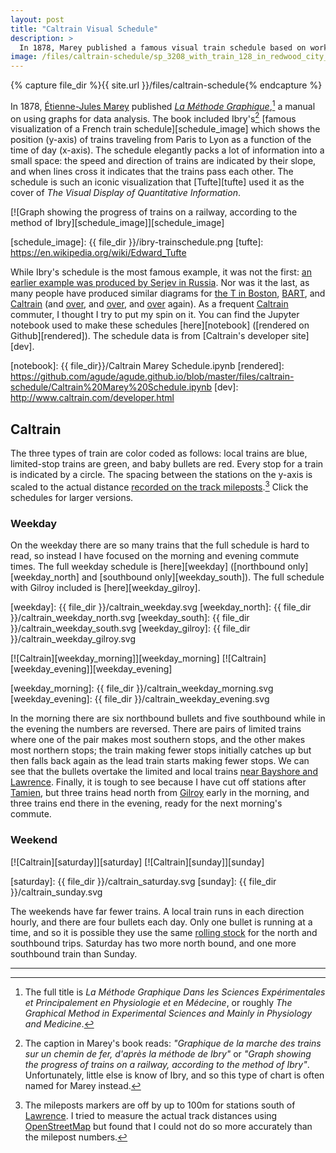 ```yaml
---
layout: post
title: "Caltrain Visual Schedule"
description: >
  In 1878, Marey published a famous visual train schedule based on work by Ibry. What would it look like for Silicon Valley's Caltrain? Come find out!
image: /files/caltrain-schedule/sp_3208_with_train_128_in_redwood_city_ca_in_august_1980_by_roger_puta.jpg
---
```


{% capture file_dir %}{{ site.url }}/files/caltrain-schedule{% endcapture %}

In 1878, [Étienne-Jules Marey][ejm] published [_La Méthode
Graphique_][original_graphique],[^1] a manual on using graphs for data
analysis. The book included Ibry's[^2] [famous visualization of a French train
schedule][schedule_image] which shows the position (y-axis) of trains
traveling from Paris to Lyon as a function of the time of day (x-axis). The
schedule elegantly packs a lot of information into a small space: the speed
and direction of trains are indicated by their slope, and when lines cross it
indicates that the trains pass each other. The schedule is such an iconic
visualization that [Tufte][tufte] used it as the cover of _The Visual
Display of Quantitative Information_.

[![Graph showing the progress of trains on a railway, according to the method
of Ibry][schedule_image]][schedule_image]

[ejm]: https://en.wikipedia.org/wiki/%C3%89tienne-Jules_Marey
[original_graphique]: https://archive.org/details/lamthodegraphiq00maregoog
[schedule_image]: {{ file_dir }}/ibry-trainschedule.png
[tufte]: https://en.wikipedia.org/wiki/Edward_Tufte

While Ibry's schedule is the most famous example, it was not the first: [an
earlier example was produced by Serjev in Russia][paper]. Nor was it the last,
as many people have produced similar diagrams for [the T in Boston][boston],
[BART][bart], and [Caltrain][caltrain_vis] (and [over][caltrain_vis2], and
[over][caltrain_vis3], and [over][caltrain_vis4] again). As a frequent
[Caltrain][caltrain] commuter, I thought I try to put my spin on it. You can
find the Jupyter notebook used to make these schedules [here][notebook]
([rendered on Github][rendered]). The schedule data is from [Caltrain's
developer site][dev].

[paper]: http://dx.doi.org/10.1080/09332480.2013.772394
[boston]: http://mbtaviz.github.io/
[bart]: http://www.drones.com/bart.html
[caltrain_vis]: http://vis.berkeley.edu/courses/cs294-10-sp10/wiki/index.php/A4-PaulIvanov
[caltrain_vis2]: https://mbostock.github.io/protovis/ex/caltrain-full.html
[caltrain_vis3]: https://www.davidstarke.com/projects/caltrain/
[caltrain_vis4]: http://www.svds.com/wp-content/uploads/2016/05/DataEDGE_2016.pdf#page=14
[caltrain]: https://en.wikipedia.org/wiki/Caltrain
[notebook]: {{ file_dir}}/Caltrain Marey Schedule.ipynb
[rendered]: https://github.com/agude/agude.github.io/blob/master/files/caltrain-schedule/Caltrain%20Marey%20Schedule.ipynb
[dev]: http://www.caltrain.com/developer.html

## Caltrain

The three types of train are color coded as follows: local trains are blue,
limited-stop trains are green, and baby bullets are red. Every stop for a
train is indicated by a circle. The spacing between the stations on the y-axis
is scaled to the actual distance [recorded on the track
mileposts][mileposts].[^3] Click the schedules for larger versions.

[mileposts]: https://en.wikipedia.org/wiki/List_of_Caltrain_stations

### Weekday

On the weekday there are so many trains that the full schedule is hard to
read, so instead I have focused on the morning and evening commute times. The
full weekday schedule is [here][weekday] ([northbound only][weekday_north] and
[southbound only][weekday_south]). The full schedule with Gilroy included is
[here][weekday_gilroy].

[weekday]: {{ file_dir }}/caltrain_weekday.svg
[weekday_north]: {{ file_dir }}/caltrain_weekday_north.svg
[weekday_south]: {{ file_dir }}/caltrain_weekday_south.svg
[weekday_gilroy]: {{ file_dir }}/caltrain_weekday_gilroy.svg

[![Caltrain][weekday_morning]][weekday_morning]
[![Caltrain][weekday_evening]][weekday_evening]

[weekday_morning]: {{ file_dir }}/caltrain_weekday_morning.svg
[weekday_evening]: {{ file_dir }}/caltrain_weekday_evening.svg

In the morning there are six northbound bullets and five southbound while in
the evening the numbers are reversed. There are pairs of limited trains where
one of the pair makes most southern stops, and the other makes most northern
stops; the train making fewer stops initially catches up but then falls back
again as the lead train starts making fewer stops. We can see that the bullets
overtake the limited and local trains [near Bayshore and Lawrence][ctx].
Finally, it is tough to see because I have cut off stations after
[Tamien][tamien], but three trains head north from [Gilroy][gilroy] early in
the morning, and three trains end there in the evening, ready for the next
morning's commute.

[ctx]: https://en.wikipedia.org/wiki/Caltrain_Express
[tamien]: https://en.wikipedia.org/wiki/Tamien_Station
[gilroy]: https://en.wikipedia.org/wiki/Gilroy_station

### Weekend

[![Caltrain][saturday]][saturday]
[![Caltrain][sunday]][sunday]

[saturday]: {{ file_dir }}/caltrain_saturday.svg
[sunday]: {{ file_dir }}/caltrain_sunday.svg

The weekends have far fewer trains. A local train runs in each direction
hourly, and there are four bullets each day. Only one bullet is running at a
time, and so it is possible they use the same [rolling stock][rs] for the
north and southbound trips. Saturday has two more north bound, and one more
southbound train than Sunday.

[rs]: https://en.wikipedia.org/wiki/Rolling_stock

---

[^1]: The full title is _La Méthode Graphique Dans les Sciences Expérimentales et Principalement en Physiologie et en Médecine_, or roughly _The Graphical Method in Experimental Sciences and Mainly in Physiology and Medicine_.
[^2]: The caption in Marey's book reads: _"Graphique de la marche des trains sur un chemin de fer, d'après la méthode de Ibry"_ or _"Graph showing the progress of trains on a railway, according to the method of Ibry"_. Unfortunately, little else is know of Ibry, and so this type of chart is often named for Marey instead.
[^3]: The mileposts markers are off by up to 100m for stations south of [Lawrence][lawrence]. I tried to measure the actual track distances using [OpenStreetMap][osm] but found that I could not do so more accurately than the milepost numbers.

[lawrence]: https://en.wikipedia.org/wiki/Lawrence_station_(Caltrain)
[osm]: https://www.openstreetmap.org/#map=11/37.5574/-122.3050&layers=T
